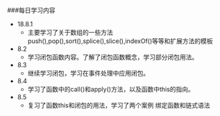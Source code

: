 ###每日学习内容
* 18.8.1
    * 主要学习了关于数组的一些方法push(),pop(),sort(),splice(),slice(),indexOf()等等和扩展方法的模板
* 8.2
    * 学习闭包函数内容。了解了闭包函数概念，学习部分闭包用法。
* 8.3
    * 继续学习闭包，学习在事件处理中应用闭包。
* 8.4
    * 学习了函数中的call()和apply()方法，以及函数中this的指向。
* 8.5
    * 复习了函数this和闭包的用法，学习了两个案例 绑定函数和链式语法